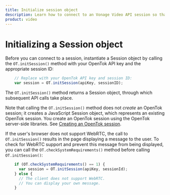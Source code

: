 ```yaml
--- 
title: Initialize session object 
description: Learn how to connect to an Vonage Video API session so that participants can use audio, video, and messaging functionality in your web application.
product: video 
---
```


# Initializing a Session object

Before you can connect to a session, instantiate a Session object by calling the `OT.initSession()` method with your OpenTok API key and the appropriate session ID:

```js
    // Replace with your OpenTok API key and session ID:
    var session = OT.initSession(apiKey, sessionID);
```

The `OT.initSession()` method returns a Session object, through which subsequent API calls take place.

Note that calling the `OT.initSession()` method does not _create_ an OpenTok session; it creates a JavaScript Session object, which represents an existing OpenTok session. You create an OpenTok session using the OpenTok server-side libraries. See [Creating an OpenTok session](/video/guides/create-session).

If the user's browser does not support WebRTC, the call to `OT.initSession()` results in the page displaying a message to the user. To check for WebRTC support and prevent this message from being displayed, you can call the `OT.checkSystemRequirements()` method before calling `OT.initSession()`:

```js
    if (OT.checkSystemRequirements() == 1) {
      var session = OT.initSession(apiKey, sessionId);
    } else {
      // The client does not support WebRTC.
      // You can display your own message.
    }
```

